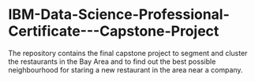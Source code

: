 # IBM-Data-Science-Professional-Certificate---Capstone-Project
The repository contains the final capstone project to segment and cluster the restaurants in the Bay Area and to find out the best possible neighbourhood for staring a new restaurant in the area near a company.
